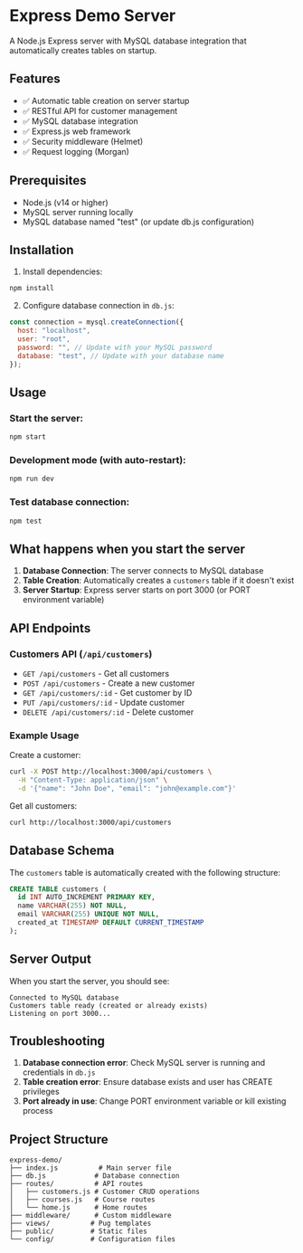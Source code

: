 # Express Demo Server

A Node.js Express server with MySQL database integration that automatically creates tables on startup.

## Features

- ✅ Automatic table creation on server startup
- ✅ RESTful API for customer management
- ✅ MySQL database integration
- ✅ Express.js web framework
- ✅ Security middleware (Helmet)
- ✅ Request logging (Morgan)

## Prerequisites

- Node.js (v14 or higher)
- MySQL server running locally
- MySQL database named "test" (or update db.js configuration)

## Installation

1. Install dependencies:

```bash
npm install
```

2. Configure database connection in `db.js`:

```javascript
const connection = mysql.createConnection({
  host: "localhost",
  user: "root",
  password: "", // Update with your MySQL password
  database: "test", // Update with your database name
});
```

## Usage

### Start the server:

```bash
npm start
```

### Development mode (with auto-restart):

```bash
npm run dev
```

### Test database connection:

```bash
npm test
```

## What happens when you start the server

1. **Database Connection**: The server connects to MySQL database
2. **Table Creation**: Automatically creates a `customers` table if it doesn't exist
3. **Server Startup**: Express server starts on port 3000 (or PORT environment variable)

## API Endpoints

### Customers API (`/api/customers`)

- `GET /api/customers` - Get all customers
- `POST /api/customers` - Create a new customer
- `GET /api/customers/:id` - Get customer by ID
- `PUT /api/customers/:id` - Update customer
- `DELETE /api/customers/:id` - Delete customer

### Example Usage

Create a customer:

```bash
curl -X POST http://localhost:3000/api/customers \
  -H "Content-Type: application/json" \
  -d '{"name": "John Doe", "email": "john@example.com"}'
```

Get all customers:

```bash
curl http://localhost:3000/api/customers
```

## Database Schema

The `customers` table is automatically created with the following structure:

```sql
CREATE TABLE customers (
  id INT AUTO_INCREMENT PRIMARY KEY,
  name VARCHAR(255) NOT NULL,
  email VARCHAR(255) UNIQUE NOT NULL,
  created_at TIMESTAMP DEFAULT CURRENT_TIMESTAMP
);
```

## Server Output

When you start the server, you should see:

```
Connected to MySQL database
Customers table ready (created or already exists)
Listening on port 3000...
```

## Troubleshooting

1. **Database connection error**: Check MySQL server is running and credentials in `db.js`
2. **Table creation error**: Ensure database exists and user has CREATE privileges
3. **Port already in use**: Change PORT environment variable or kill existing process

## Project Structure

```
express-demo/
├── index.js          # Main server file
├── db.js            # Database connection
├── routes/          # API routes
│   ├── customers.js # Customer CRUD operations
│   ├── courses.js   # Course routes
│   └── home.js      # Home routes
├── middleware/      # Custom middleware
├── views/          # Pug templates
├── public/         # Static files
└── config/         # Configuration files
```
